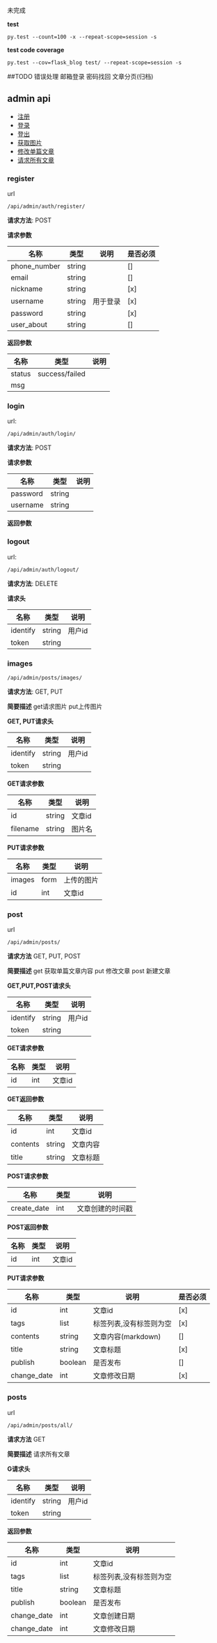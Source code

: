 未完成

**test**

```shell script
py.test --count=100 -x --repeat-scope=session -s
```
**test code coverage**
```shell script
py.test --cov=flask_blog test/ --repeat-scope=session -s
```
##TODO
错误处理
邮箱登录
密码找回
文章分页(归档)

## admin api
- [注册](#register)
- [登录](#login)
- [登出](#logout)
- [获取图片](#images)
- [修改单篇文章](#post)
- [请求所有文章](#post)




### register
url
```
/api/admin/auth/register/
```

**请求方法**:
POST

**请求参数**

| 名称| 类型| 说明| 是否必须|
| --- | --- | --- | --- |
|phone_number| string| | [] |
|email| string| | [] |
|nickname| string| | [x] |
|username| string| 用于登录 |[x] |
|password| string| | [x]|
|user_about| string|  | [] |


**返回参数**

| 名称| 类型| 说明|
| --- | --- | --- |
|status| success/failed| | 
|msg| | | 


### login
url:
```
/api/admin/auth/login/
```
**请求方法**:
POST

**请求参数**

| 名称| 类型| 说明| 
| --- | --- | --- |
|password| string| | 
|username| string| | 

**返回参数**


### logout

url:
```
/api/admin/auth/logout/
```
**请求方法**:
DELETE

**请求头**

| 名称| 类型| 说明| 
| --- | --- | --- |
|identify| string| 用户id| 
|token| string| | 


### images

```
/api/admin/posts/images/
```
**请求方法**:
GET, PUT

**简要描述**
get请求图片
put上传图片

**GET, PUT请求头**

| 名称| 类型| 说明| 
| --- | --- | --- |
|identify| string| 用户id| 
|token| string| | 


**GET请求参数**

| 名称| 类型| 说明| 
| --- | --- | --- |
|id| string| 文章id| 
|filename| string|图片名| 


**PUT请求参数**

| 名称| 类型| 说明| 
| --- | --- | --- |
|images| form|上传的图片| 
|id| int| 文章id| 


### post
url

```
/api/admin/posts/
```

**请求方法**
GET, PUT, POST

**简要描述**
get 获取单篇文章内容
put 修改文章
post 新建文章

**GET,PUT,POST请求头**

| 名称| 类型| 说明| 
| --- | --- | --- |
|identify| string| 用户id| 
|token| string| | 


**GET请求参数**

| 名称| 类型| 说明| 
| --- | --- | --- |
|id| int| 文章id|

**GET返回参数**

| 名称| 类型| 说明| 
| --- | --- | --- |
|id| int| 文章id|
|contents| string| 文章内容|
|title| string| 文章标题|


 **POST请求参数**
 
| 名称| 类型| 说明| 
| --- | --- | --- |
|create_date| int| 文章创建的时间戳|

**POST返回参数**

| 名称| 类型| 说明| 
| --- | --- | --- |
|id| int| 文章id|

 **PUT请求参数**
 
| 名称| 类型| 说明| 是否必须|
| --- | --- | --- | --- |
|id| int| 文章id| [x] |
|tags| list|标签列表,没有标签则为空|[x] |
|contents| string|文章内容(markdown)|[] |
|title| string|文章标题|[x] |
|publish| boolean|是否发布|[] |
|change_date| int|文章修改日期|[x]|


### posts

url

```
/api/admin/posts/all/
```

**请求方法**
GET

**简要描述**
请求所有文章

**G请求头**

| 名称| 类型| 说明| 
| --- | --- | --- |
|identify| string| 用户id| 
|token| string| | 


**返回参数**
 
| 名称| 类型| 说明|
| --- | --- | --- |
|id| int| 文章id| [x] |
|tags| list|标签列表,没有标签则为空|
|title| string|文章标题|
|publish| boolean|是否发布|
|change_date| int|文章创建日期|
|change_date| int|文章修改日期|
